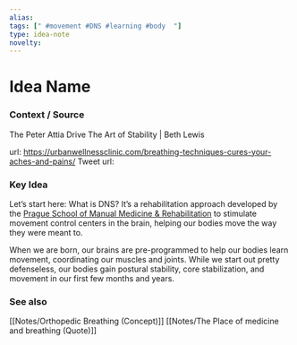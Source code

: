 ```yaml
---
alias: 
tags: [" #movement #DNS #learning #body  "]
type: idea-note
novelty: 
---
```

# Idea Name

### Context / Source
The Peter Attia Drive
The Art of Stability | Beth Lewis

url: https://urbanwellnessclinic.com/breathing-techniques-cures-your-aches-and-pains/
Tweet url: 

### Key Idea

Let’s start here: What is DNS? It’s a rehabilitation approach developed by the [Prague School of Manual Medicine & Rehabilitation](https://www.rehabps.com/REHABILITATION/Home.html) to stimulate movement control centers in the brain, helping our bodies move the way they were meant to.

When we are born, our brains are pre-programmed to help our bodies learn movement, coordinating our muscles and joints. While we start out pretty defenseless, our bodies gain postural stability, core stabilization, and movement in our first few months and years.

### See also
[[Notes/Orthopedic Breathing (Concept)]]
[[Notes/The Place of medicine and breathing (Quote)]]
